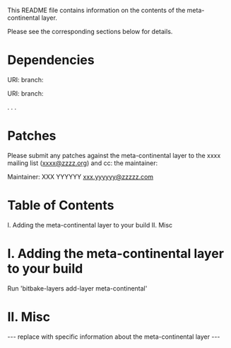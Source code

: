This README file contains information on the contents of the meta-continental layer.

Please see the corresponding sections below for details.

Dependencies
============

  URI: <first dependency>
  branch: <branch name>

  URI: <second dependency>
  branch: <branch name>

  .
  .
  .

Patches
=======

Please submit any patches against the meta-continental layer to the xxxx mailing list (xxxx@zzzz.org)
and cc: the maintainer:

Maintainer: XXX YYYYYY <xxx.yyyyyy@zzzzz.com>

Table of Contents
=================

  I. Adding the meta-continental layer to your build
 II. Misc


I. Adding the meta-continental layer to your build
=================================================

Run 'bitbake-layers add-layer meta-continental'

II. Misc
========

--- replace with specific information about the meta-continental layer ---
